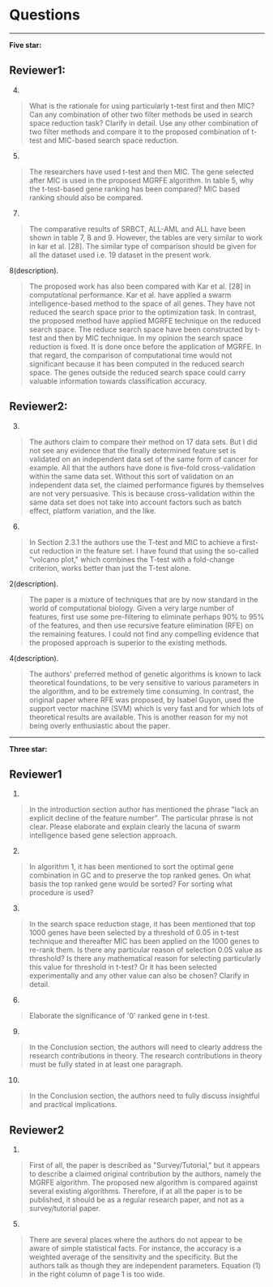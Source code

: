 
# Questions

---
**Five star:**

## Reviewer1:

4.
> What is the rationale for using particularly t-test first and then MIC? Can any combination of other two filter methods be used in search space reduction task? Clarify in detail. Use any other combination of two filter methods and compare it to the proposed combination of t-test and MIC-based search space reduction.

5.
> The researchers have used t-test and then MIC. The gene selected after MIC is used in the proposed MGRFE algorithm. In table 5, why the t-test-based gene ranking has been compared? MIC based ranking should also be compared.

7.
> The comparative results of SRBCT, ALL-AML and ALL have been shown in table 7, 8 and 9. However, the tables are very similar to work in kar et al. [28]. The similar type of comparison should be given for all the dataset used i.e. 19 dataset in the present work.

8(description). 
> The proposed work has also been compared with Kar et al. [28] in computational performance. Kar et al. have applied a swarm intelligence-based method to the space of all genes. They have not reduced the search space prior to the optimization task. In contrast, the proposed method have applied MGRFE technique on the reduced search space. The reduce search space have been constructed by t-test and then by MIC technique. In my opinion the search space reduction is fixed. It is done once before the application of MGRFE. In that regard, the comparison of computational time would not significant because it has been computed in the reduced search space. The genes outside the reduced search space could carry valuable information towards classification accuracy.

## Reviewer2:

3. 
> The authors claim to compare their method on 17 data sets.  But I did not see any evidence that the finally determined feature set is validated on an independent data set of the same form of cancer for example.  All that the authors have done is five-fold cross-validation within the same data set.  Without this sort of validation on an independent data set, the claimed performance figures by themselves are not very persuasive.  This is because cross-validation within the same data set does not take into account factors such as batch effect, platform variation, and the like.

6.
> In Section 2.3.1 the authors use the T-test and MIC to achieve a first-cut reduction in the feature set.  I have found that using the so-called "volcano plot," which combines the T-test with a fold-change criterion, works better than just the T-test alone.

2(description).
> The paper is a mixture of techniques that are by now standard in the world of computational biology.  Given a very large number of features, first use some pre-filtering to eliminate perhaps 90% to 95% of the features, and then use recursive feature elimination (RFE) on the remaining features.  I could not find any compelling evidence that the proposed approach is superior to the existing methods.

4(description). 
> The authors' preferred method of genetic algorithms is known to lack theoretical foundations, to be very sensitive to various parameters in the algorithm, and to be extremely time consuming.  In contrast, the original paper where RFE was proposed, by Isabel Guyon, used the support vector machine (SVM) which is very fast and for which lots of theoretical results are available.  This is another reason for my not being overly enthusiastic about the paper.

---

**Three star:**

## Reviewer1

1.	
> In the introduction section author has mentioned the phrase "lack an explicit decline of the feature number". The particular phrase is not clear. Please elaborate and explain clearly the lacuna of swarm intelligence based gene selection approach.

2. 
> In algorithm 1, it has been mentioned to sort the optimal gene combination in GC and to preserve the top ranked genes. On what basis the top ranked gene would be sorted?  For sorting what procedure is used?

3. 
> In the search space reduction stage, it has been mentioned that top 1000 genes have been selected by a threshold of 0.05 in t-test technique and thereafter MIC has been applied on the 1000 genes to re-rank them. Is there any particular reason of selection 0.05 value as threshold? Is there any mathematical reason for selecting particularly this value for threshold in t-test? Or it has been selected experimentally and any other value can also be chosen? Clarify in detail.

6. 
> Elaborate the significance of '0' ranked gene in t-test.

9. 
> In the Conclusion section, the authors will need to clearly address the research contributions in theory. The research contributions in theory must be fully stated in at least one paragraph.

10.
> In the Conclusion section, the authors need to fully discuss insightful and practical implications. 

## Reviewer2

1. 
> First of all, the paper is described as "Survey/Tutorial," but it appears to describe a claimed original contribution by the authors, namely the MGRFE algorithm.  The proposed new algorithm is compared against several existing algorithms.  Therefore, if at all the paper is to be published, it should be as a regular research paper, and not as a survey/tutorial paper.

5. 
> There are several places where the authors do not appear to be aware of simple statistical facts.  For instance, the accuracy is a weighted average of the sensitivity and the specificity.  But the authors talk as though they are independent parameters.  Equation (1) in the right column of page 1 is too wide.
